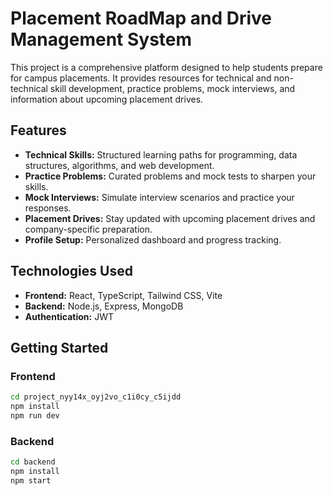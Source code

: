 # Placement RoadMap and Drive Management System

This project is a comprehensive platform designed to help students prepare for campus placements. It provides resources for technical and non-technical skill development, practice problems, mock interviews, and information about upcoming placement drives.

## Features

- **Technical Skills:** Structured learning paths for programming, data structures, algorithms, and web development.
- **Practice Problems:** Curated problems and mock tests to sharpen your skills.
- **Mock Interviews:** Simulate interview scenarios and practice your responses.
- **Placement Drives:** Stay updated with upcoming placement drives and company-specific preparation.
- **Profile Setup:** Personalized dashboard and progress tracking.

## Technologies Used

- **Frontend:** React, TypeScript, Tailwind CSS, Vite
- **Backend:** Node.js, Express, MongoDB
- **Authentication:** JWT

## Getting Started

### Frontend

```sh
cd project_nyy14x_oyj2vo_c1i0cy_c5ijdd
npm install
npm run dev
```

### Backend

```sh
cd backend
npm install
npm start
```
